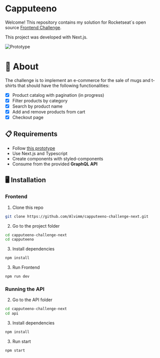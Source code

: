 # Capputeeno

Welcome! This repository contains my solution for Rocketseat´s open source [Frontend Challenge](https://github.com/Rocketseat/frontend-challenge).

This project was developed with Next.js.


![Prototype](./.github/prototype.png)

# 🧠 About

The challenge is to implement an e-commerce for the sale of mugs and t-shirts that should have the following functionalities:

- [x] Product catalog with pagination (in progress)
- [x] Filter products by category
- [x] Search by product name
- [x] Add and remove products from cart
- [x] Checkout page

## 📋 Requirements

- Follow [this prototype](https://www.figma.com/file/rET9F2CeUEJdiVN7JRu993/E-commerce---capputeeno?node-id=680%3A6449)
- Use Next.js and Typescript
- Create components with styled-components
- Consume from the provided **GraphQL API**

## 🖥️ Installation

### Frontend

1. Clone this repo
```bash
git clone https://github.com/Alvimm/capputeeno-challenge-next.git
```

2. Go to the project folder
```bash
cd capputeeno-challenge-next
cd capputeeno
```

3. Install dependencies
```bash
npm install
```

3. Run Frontend
```bash
npm run dev
```

### Running the API


2. Go to the API folder

```bash
cd capputeeno-challenge-next
cd api
```

3. Install dependencies
```bash
npm install
```

3. Run start
```bash
npm start
```



